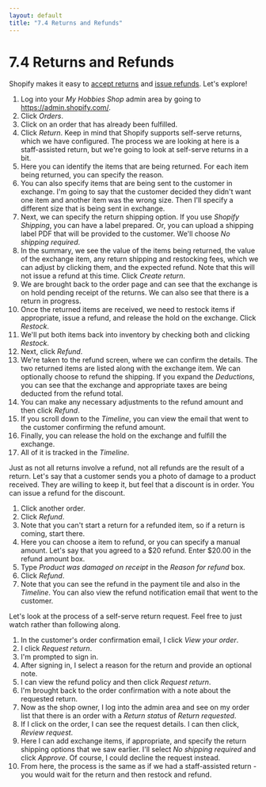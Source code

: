 ```yaml
---
layout: default
title: "7.4 Returns and Refunds"
---
```


# 7.4 Returns and Refunds

Shopify makes it easy to [accept returns](https://help.shopify.com/en/manual/fulfillment/managing-orders/returns/creating-returns) and [issue refunds](https://help.shopify.com/en/manual/fulfillment/managing-orders/refunding-orders). Let's explore!

1. Log into your _My Hobbies Shop_ admin area by going to <https://admin.shopify.com/>.
2. Click _Orders_.
3. Click on an order that has already been fulfilled.
4. Click _Return_. Keep in mind that Shopify supports self-serve returns, which we have configured. The process we are looking at here is a staff-assisted return, but we're going to look at self-serve returns in a bit.
5. Here you can identify the items that are being returned. For each item being returned, you can specify the reason.
6. You can also specify items that are being sent to the customer in exchange. I'm going to say that the customer decided they didn't want one item and another item was the wrong size. Then I'll specify a different size that is being sent in exchange.
7. Next, we can specify the return shipping option. If you use _Shopify Shipping_, you can have a label prepared. Or, you can upload a shipping label PDF that will be provided to the customer. We'll choose _No shipping required_.
8. In the summary, we see the value of the items being returned, the value of the exchange item, any return shipping and restocking fees, which we can adjust by clicking them, and the expected refund. Note that this will not issue a refund at this time. Click _Create return_.
9. We are brought back to the order page and can see that the exchange is on hold pending receipt of the returns. We can also see that there is a return in progress.
10. Once the returned items are received, we need to restock items if appropriate, issue a refund, and release the hold on the exchange. Click _Restock_.
11. We'll put both items back into inventory by checking both and clicking _Restock_.
12. Next, click _Refund_.
13. We're taken to the refund screen, where we can confirm the details. The two returned items are listed along with the exchange item. We can optionally choose to refund the shipping. If you expand the _Deductions_, you can see that the exchange and appropriate taxes are being deducted from the refund total.
14. You can make any necessary adjustments to the refund amount and then click _Refund_.
15. If you scroll down to the _Timeline_, you can view the email that went to the customer confirming the refund amount.
16. Finally, you can release the hold on the exchange and fulfill the exchange.
17. All of it is tracked in the _Timeline_.

Just as not all returns involve a refund, not all refunds are the result of a return. Let's say that a customer sends you a photo of damage to a product received. They are willing to keep it, but feel that a discount is in order. You can issue a refund for the discount.

1. Click another order.
2. Click _Refund_.
3. Note that you can't start a return for a refunded item, so if a return is coming, start there.
4. Here you can choose a item to refund, or you can specify a manual amount. Let's say that you agreed to a $20 refund. Enter $20.00 in the refund amount box.
5. Type _Product was damaged on receipt_ in the _Reason for refund_ box.
6. Click _Refund_.
7. Note that you can see the refund in the payment tile and also in the _Timeline_. You can also view the refund notification email that went to the customer.

Let's look at the process of a self-serve return request. Feel free to just watch rather than following along.

1. In the customer's order confirmation email, I click _View your order_.
2. I click _Request return_.
3. I'm prompted to sign in.
4. After signing in, I select a reason for the return and provide an optional note.
5. I can view the refund policy and then click _Request return_.
6. I'm brought back to the order confirmation with a note about the requested return.
7. Now as the shop owner, I log into the admin area and see on my order list that there is an order with a _Return status_ of _Return requested_.
8. If I click on the order, I can see the request details. I can then click, _Review request_.
9. Here I can add exchange items, if appropriate, and specify the return shipping options that we saw earlier. I'll select _No shipping required_ and click _Approve_. Of course, I could decline the request instead.
10. From here, the process is the same as if we had a staff-assisted return - you would wait for the return and then restock and refund.
